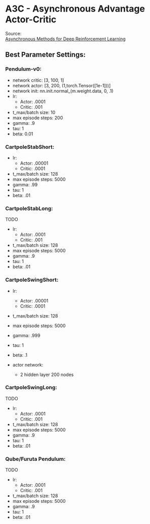 # A3C - Asynchronous Advantage Actor-Critic 

Source:\
[Asynchronous Methods for Deep Reinforcement Learning
](https://arxiv.org/abs/1602.01783)


## Best Parameter Settings: 

### Pendulum-v0:  

- network critic: \[3, 100, 1\]
- network actor: \[3, 200, (1,torch.Tensor(\[1e-1\]))\]
- network init: nn.init.normal_(m.weight.data, 0, .1)
- lr: 
    - Actor: .0001
    - Critic: .001
- t_max/batch size: 10
- max episode steps: 200
- gamma: .9
- tau: 1
- beta: 0.01

### CartpoleStabShort:  

- lr: 
    - Actor: .00001
    - Critic: .0001
- t_max/batch size: 128
- max episode steps: 5000
- gamma: .99
- tau: 1
- beta: .01
    
### CartpoleStabLong:  
TODO

- lr: 
    - Actor: .0001
    - Critic: .001
- t_max/batch size: 128
- max episode steps: 5000
- gamma: .9
- tau: 1
- beta: .01

### CartpoleSwingShort:  

- lr: 
    - Actor: .00001
    - Critic: .0001
- t_max/batch size: 128
- max episode steps: 5000
- gamma: .999
- tau: 1
- beta: .1

- actor network: 
    - 2 hidden layer 200 nodes

### CartpoleSwingLong:  
TODO

- lr: 
    - Actor: .0001
    - Critic: .001
- t_max/batch size: 128
- max episode steps: 5000
- gamma: .9
- tau: 1
- beta: .01

### Qube/Furuta Pendulum:  
TODO

- lr: 
    - Actor: .0001
    - Critic: .001
- t_max/batch size: 128
- max episode steps: 5000
- gamma: .9
- tau: 1
- beta: .01